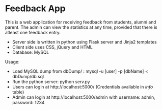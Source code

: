 # Feedback App
This is a web application for receiving feedback from students, alumni and parent. The admin can view the statistics at any time, provided that there is atleast one feedback entry.

* Server side is written in python using Flask server and Jinja2 templates
* Client side uses CSS, jQuery and HTML
* Database: MySQL

Usage:
* Load MySQL dump from dbDump/ : mysql -u [user] -p [dbName] < dbDump/db.sql
* Run the python server: python serv.py
* Users can login at http://localhost:5000/ (Credentials available in *info* table)
* Admin can login at http://localhost:5000/admin with username: admin, password: 1234
